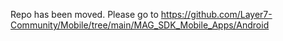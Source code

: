 Repo has been moved. Please go to https://github.com/Layer7-Community/Mobile/tree/main/MAG_SDK_Mobile_Apps/Android
